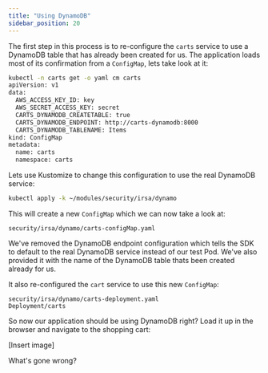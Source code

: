 ```yaml
---
title: "Using DynamoDB"
sidebar_position: 20
---
```


The first step in this process is to re-configure the `carts` service to use a DynamoDB table that has already been created for us. The application loads most of its confirmation from a `ConfigMap`, lets take look at it:

```bash
kubectl -n carts get -o yaml cm carts
apiVersion: v1
data:
  AWS_ACCESS_KEY_ID: key
  AWS_SECRET_ACCESS_KEY: secret
  CARTS_DYNAMODB_CREATETABLE: true
  CARTS_DYNAMODB_ENDPOINT: http://carts-dynamodb:8000
  CARTS_DYNAMODB_TABLENAME: Items
kind: ConfigMap
metadata:
  name: carts
  namespace: carts
```

Lets use Kustomize to change this configuration to use the real DynamoDB service:

```bash hook=enable-dynamo hookTimeout=430
kubectl apply -k ~/modules/security/irsa/dynamo
```

This will create a new `ConfigMap` which we can now take a look at:

```file
security/irsa/dynamo/carts-configMap.yaml
```

We've removed the DynamoDB endpoint configuration which tells the SDK to default to the real DynamoDB service instead of our test Pod. We've also provided it with the name of the DynamoDB table thats been created already for us. 

It also re-configured the `cart` service to use this new `ConfigMap`:

```kustomization
security/irsa/dynamo/carts-deployment.yaml
Deployment/carts
```

So now our application should be using DynamoDB right? Load it up in the browser and navigate to the shopping cart:

[Insert image]

What's gone wrong?